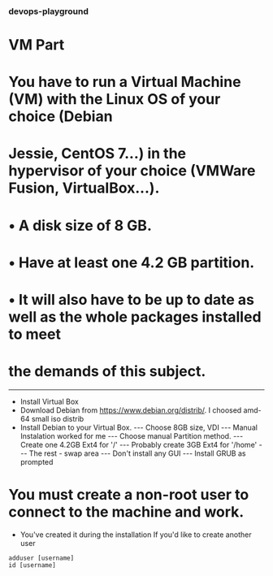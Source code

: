 ### devops-playground

# VM Part
# You have to run a Virtual Machine (VM) with the Linux OS of your choice (Debian
# Jessie, CentOS 7...) in the hypervisor of your choice (VMWare Fusion, VirtualBox...).
# • A disk size of 8 GB.
# • Have at least one 4.2 GB partition.
# • It will also have to be up to date as well as the whole packages installed to meet
# the demands of this subject.

------

- Install Virtual Box
- Download Debian from https://www.debian.org/distrib/. I choosed amd-64 small iso distrib
- Install Debian to your Virtual Box.
--- Choose 8GB size, VDI
--- Manual Instalation worked for me
--- Choose manual Partition method.
--- Create one 4.2GB Ext4 for '/'
--- Probably create 3GB Ext4 for '/home'
--- The rest - swap area
--- Don't install any GUI
--- Install GRUB as prompted

# You must create a non-root user to connect to the machine and work.
- You've created it during the installation
If you'd like to create another user 
```
adduser [username]
id [username]
```
